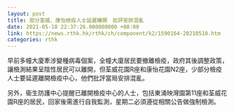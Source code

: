 ```yaml
---
layout: post
title: 部分荃威、康怡檢疫人士延遲離開　批評安排混亂
date: 2021-05-10 22:37:26.000000000 +08:00
link: https://news.rthk.hk/rthk/ch/component/k2/1590164-20210510.htm
categories: rthk
---
```


早前多幢大廈牽涉變種病毒個案，全幢大廈居民要撤離檢疫，政府其後調整政策，讓檢測結果呈陰性居民可以離開，但荃威花園R座和康怡花園N2座，少部分檢疫人士要延遲離開檢疫中心，他們批評當局安排混亂。

另外，衞生防護中心提醒已離開檢疫中心的人士，包括東涌映灣園第11座和荃威花園R座的居民，回家後需進行自我監測，星期二必須遵從相關公告做強制檢測。
